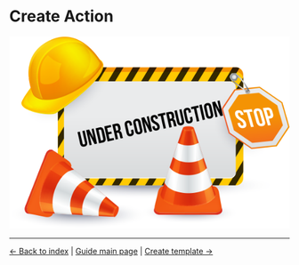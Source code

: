 # Create Action

![maintenance.png](/wiki/img/maintenance.png "Maintenance")

---

[← Back to index](../../index.md) | [Guide main page](index.md) | [Create template →](template.md)
